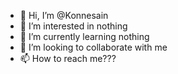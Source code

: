 - 👋 Hi, I’m @Konnesain
- 👀 I’m interested in nothing
- 🌱 I’m currently learning nothing
- 💞️ I’m looking to collaborate with me
- 📫 How to reach me???

<!---
Konnesain/Konnesain is a ✨ special ✨ repository because its `README.md` (this file) appears on your GitHub profile.
You can click the Preview link to take a look at your changes.
--->

